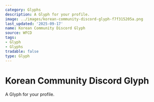 ```yaml
---
category: Glyphs
description: A Glyph for your profile.
image: ../images/korean-community-discord-glyph-f7f315205a.png
last_updated: '2025-09-17'
name: Korean Community Discord Glyph
source: WFCD
tags:
- Glyph
- Glyphs
tradable: false
type: Glyph
---
```


# Korean Community Discord Glyph

A Glyph for your profile.


